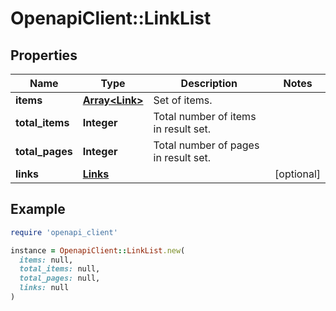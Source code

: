 # OpenapiClient::LinkList

## Properties

| Name | Type | Description | Notes |
| ---- | ---- | ----------- | ----- |
| **items** | [**Array&lt;Link&gt;**](Link.md) | Set of items. |  |
| **total_items** | **Integer** | Total number of items in result set. |  |
| **total_pages** | **Integer** | Total number of pages in result set. |  |
| **links** | [**Links**](Links.md) |  | [optional] |

## Example

```ruby
require 'openapi_client'

instance = OpenapiClient::LinkList.new(
  items: null,
  total_items: null,
  total_pages: null,
  links: null
)
```

